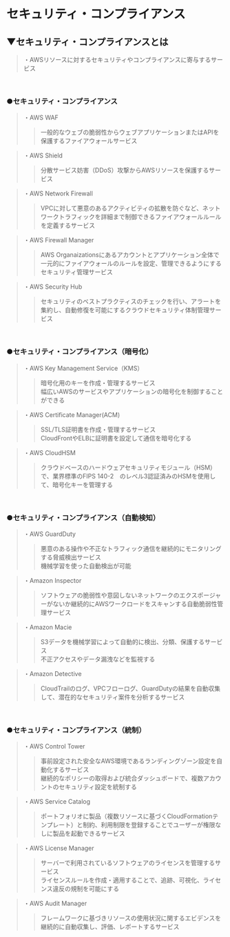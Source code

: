 # セキュリティ・コンプライアンス

## ▼セキュリティ・コンプライアンスとは
>・AWSリソースに対するセキュリティやコンプライアンスに寄与するサービス<br>
<br>

### ●セキュリティ・コンプライアンス
>・AWS WAF<br>
>>一般的なウェブの脆弱性からウェブアプリケーションまたはAPIを保護するファイアウォールサービス<br>

>・AWS Shield<br>
>>分散サービス妨害（DDoS）攻撃からAWSリソースを保護するサービス<br>

>・AWS Network Firewall<br>
>>VPCに対して悪意のあるアクティビティの拡散を防ぐなど、ネットワークトラフィックを詳細まで制御できるファイアウォールルールを定義するサービス<br>

>・AWS Firewall Manager<br>
>>AWS Organaizationsにあるアカウントとアプリケーション全体で一元的にファイアウォールのルールを設定、管理できるようにするセキュリティ管理サービス<br>

>・AWS Security Hub<br>
>>セキュリティのベストプラクティスのチェックを行い、アラートを集約し、自動修復を可能にするクラウドセキュリティ体制管理サービス<br>
<br>

### ●セキュリティ・コンプライアンス（暗号化）
>・AWS Key Management Service（KMS）<br>
>>暗号化用のキーを作成・管理するサービス<br>
>>幅広いAWSのサービスやアプリケーションの暗号化を制御することができる<br>

>・AWS Certificate Manager(ACM)<br>
>>SSL/TLS証明書を作成・管理するサービス<br>
>>CloudFrontやELBに証明書を設定して通信を暗号化する<br>

>・AWS CloudHSM<br>
>>クラウドベースのハードウェアセキュリティモジュール（HSM）で、業界標準のFIPS 140-2　のレベル3認証済みのHSMを使用して、暗号化キーを管理する<br>
<br>

### ●セキュリティ・コンプライアンス（自動検知）
>・AWS GuardDuty<br>
>>悪意のある操作や不正なトラフィック通信を継続的にモニタリングする脅威検出サービス<br>
>>機械学習を使った自動検出が可能<br>

>・Amazon Inspector<br>
>>ソフトウェアの脆弱性や意図しないネットワークのエクスポージャーがないか継続的にAWSワークロードをスキャンする自動脆弱性管理サービス<br>

>・Amazon Macie<br>
>>S3データを機械学習によって自動的に検出、分類、保護するサービス<br>
>>不正アクセスやデータ漏洩などを監視する<br>

>・Amazon Detective<br>
>>CloudTrailのログ、VPCフローログ、GuardDutyの結果を自動収集して、潜在的なセキュリティ案件を分析するサービス<br>
<br>

### ●セキュリティ・コンプライアンス（統制）
>・AWS Control Tower<br>
>>事前設定された安全なAWS環境であるランディングゾーン設定を自動化するサービス<br>
>>継続的なポリシーの取得および統合ダッシュボードで、複数アカウントのセキュリティ設定を統制する<br>

>・AWS Service Catalog<br>
>>ポートフォリオに製品（複数リソースに基づくCloudFormationテンプレート）と制約、利用制限を登録することでユーザーが権限なしに製品を起動できるサービス<br>

>・AWS License Manager<br>
>>サーバーで利用されているソフトウェアのライセンスを管理するサービス<br>
>>ライセンスルールを作成・適用することで、追跡、可視化、ライセンス違反の規制を可能にする<br>

>・AWS Audit Manager<br>
>>フレームワークに基づきリソースの使用状況に関するエビデンスを継続的に自動収集し、評価、レポートするサービス<br>
<br>
